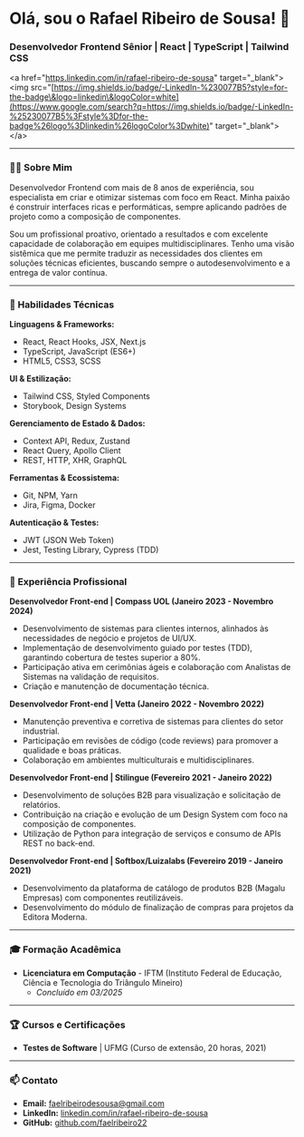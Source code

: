 # Olá, sou o Rafael Ribeiro de Sousa\! 👋

### Desenvolvedor Frontend Sênior | React | TypeScript | Tailwind CSS

\<a href="[https.linkedin.com/in/rafael-ribeiro-de-sousa](https://www.google.com/search?q=https://https.linkedin.com/in/rafael-ribeiro-de-sousa)" target="\_blank"\>\<img src="[https://img.shields.io/badge/-LinkedIn-%230077B5?style=for-the-badge\&logo=linkedin\&logoColor=white](https://www.google.com/search?q=https://img.shields.io/badge/-LinkedIn-%25230077B5%3Fstyle%3Dfor-the-badge%26logo%3Dlinkedin%26logoColor%3Dwhite)" target="\_blank"\>\</a\>

-----

### 👨‍💻 Sobre Mim

Desenvolvedor Frontend com mais de 8 anos de experiência, sou especialista em criar e otimizar sistemas com foco em React. Minha paixão é construir interfaces ricas e performáticas, sempre aplicando padrões de projeto como a composição de componentes.

Sou um profissional proativo, orientado a resultados e com excelente capacidade de colaboração em equipes multidisciplinares. Tenho uma visão sistêmica que me permite traduzir as necessidades dos clientes em soluções técnicas eficientes, buscando sempre o autodesenvolvimento e a entrega de valor contínua.

-----

### 🚀 Habilidades Técnicas

**Linguagens & Frameworks:**

  * React, React Hooks, JSX, Next.js
  * TypeScript, JavaScript (ES6+)
  * HTML5, CSS3, SCSS

**UI & Estilização:**

  * Tailwind CSS, Styled Components
  * Storybook, Design Systems

**Gerenciamento de Estado & Dados:**

  * Context API, Redux, Zustand
  * React Query, Apollo Client
  * REST, HTTP, XHR, GraphQL

**Ferramentas & Ecossistema:**

  * Git, NPM, Yarn
  * Jira, Figma, Docker

**Autenticação & Testes:**

  * JWT (JSON Web Token)
  * Jest, Testing Library, Cypress (TDD)

-----

### 💼 Experiência Profissional

**Desenvolvedor Front-end | Compass UOL (Janeiro 2023 - Novembro 2024)**

  * Desenvolvimento de sistemas para clientes internos, alinhados às necessidades de negócio e projetos de UI/UX.
  * Implementação de desenvolvimento guiado por testes (TDD), garantindo cobertura de testes superior a 80%.
  * Participação ativa em cerimônias ágeis e colaboração com Analistas de Sistemas na validação de requisitos.
  * Criação e manutenção de documentação técnica.

**Desenvolvedor Front-end | Vetta (Janeiro 2022 - Novembro 2022)**

  * Manutenção preventiva e corretiva de sistemas para clientes do setor industrial.
  * Participação em revisões de código (code reviews) para promover a qualidade e boas práticas.
  * Colaboração em ambientes multiculturais e multidisciplinares.

**Desenvolvedor Front-end | Stilingue (Fevereiro 2021 - Janeiro 2022)**

  * Desenvolvimento de soluções B2B para visualização e solicitação de relatórios.
  * Contribuição na criação e evolução de um Design System com foco na composição de componentes.
  * Utilização de Python para integração de serviços e consumo de APIs REST no back-end.

**Desenvolvedor Front-end | Softbox/Luizalabs (Fevereiro 2019 - Janeiro 2021)**

  * Desenvolvimento da plataforma de catálogo de produtos B2B (Magalu Empresas) com componentes reutilizáveis.
  * Desenvolvimento do módulo de finalização de compras para projetos da Editora Moderna.

-----

### 🎓 Formação Acadêmica

  * **Licenciatura em Computação** - IFTM (Instituto Federal de Educação, Ciência e Tecnologia do Triângulo Mineiro)
      * *Concluído em 03/2025*

-----

### 🏆 Cursos e Certificações

  * **Testes de Software** | UFMG (Curso de extensão, 20 horas, 2021)

-----

### 📫 Contato

  * **Email:** [faelribeirodesousa@gmail.com](mailto:faelribeirodesousa@gmail.com)
  * **LinkedIn:** [linkedin.com/in/rafael-ribeiro-de-sousa](https://www.google.com/search?q=https://linkedin.com/in/rafael-ribeiro-de-sousa)
  * **GitHub:** [github.com/faelribeiro22](https://www.google.com/search?q=https://github.com/faelribeiro22)
